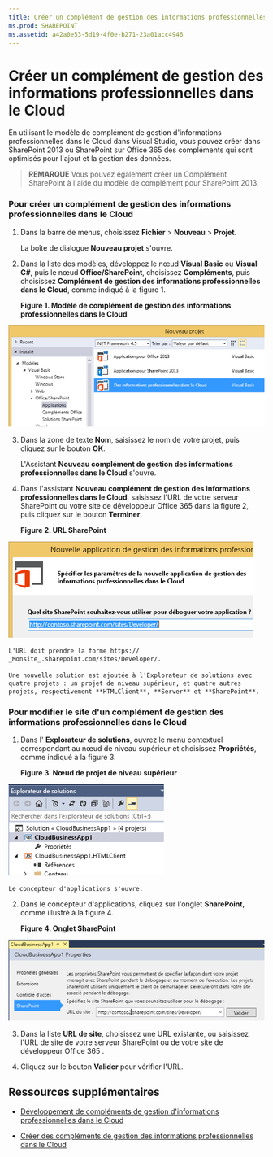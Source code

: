 ```yaml
---
title: Créer un complément de gestion des informations professionnelles dans le Cloud
ms.prod: SHAREPOINT
ms.assetid: a42a0e53-5d19-4f0e-b271-23a01acc4946
---
```



# Créer un complément de gestion des informations professionnelles dans le Cloud
En utilisant le modèle de complément de gestion d'informations professionnelles dans le Cloud dans Visual Studio, vous pouvez créer dans SharePoint 2013 ou SharePoint sur Office 365 des compléments qui sont optimisés pour l'ajout et la gestion des données.
> **REMARQUE**
> Vous pouvez également créer un Complément SharePoint à l'aide du modèle de complément pour SharePoint 2013. 





### Pour créer un complément de gestion des informations professionnelles dans le Cloud


1. Dans la barre de menus, choisissez **Fichier** > **Nouveau** > **Projet**.

    La boîte de dialogue **Nouveau projet** s'ouvre.


2. Dans la liste des modèles, développez le nœud **Visual Basic** ou **Visual C#**, puis le nœud **Office/SharePoint**, choisissez **Compléments**, puis choisissez **Complément de gestion des informations professionnelles dans le Cloud**, comme indiqué à la figure 1.

   **Figure 1. Modèle de complément de gestion des informations professionnelles dans le Cloud**



![Modèle de création d'application de gestion des informations professionnelles dans le Cloud](images/CloudBusinessApptemplate.PNG)





3. Dans la zone de texte **Nom**, saisissez le nom de votre projet, puis cliquez sur le bouton **OK**.

    L'Assistant **Nouveau complément de gestion des informations professionnelles dans le Cloud** s'ouvre.


4. Dans l'assistant **Nouveau complément de gestion des informations professionnelles dans le Cloud**, saisissez l'URL de votre serveur SharePoint ou votre site de développeur Office 365 dans la figure 2, puis cliquez sur le bouton **Terminer**.

   **Figure 2. URL SharePoint**



![URL SharePoint](images/SiteURL.PNG)


    L'URL doit prendre la forme https://  _Monsite_.sharepoint.com/sites/Developer/.

    Une nouvelle solution est ajoutée à l'Explorateur de solutions avec quatre projets : un projet de niveau supérieur, et quatre autres projets, respectivement **HTMLClient**, **Server** et **SharePoint**.



### Pour modifier le site d'un complément de gestion des informations professionnelles dans le Cloud


1. Dans l' **Explorateur de solutions**, ouvrez le menu contextuel correspondant au nœud de niveau supérieur et choisissez **Propriétés**, comme indiqué à la figure 3.

   **Figure 3. Nœud de projet de niveau supérieur**



![Nœud de projet de niveau supérieur](images/Top-levelprojectnode.PNG)


    Le concepteur d'applications s'ouvre.


2. Dans le concepteur d'applications, cliquez sur l'onglet **SharePoint**, comme illustré à la figure 4.

   **Figure 4. Onglet SharePoint**



![Onglet Propriétés SharePoint](images/SharePointtab.PNG)





3. Dans la liste **URL de site**, choisissez une URL existante, ou saisissez l'URL de site de votre serveur SharePoint ou de votre site de développeur Office 365 .


4. Cliquez sur le bouton **Valider** pour vérifier l'URL.



## Ressources supplémentaires
<a name="bk_addresources"> </a>


-  [Développement de compléments de gestion d'informations professionnelles dans le Cloud](develop-cloud-business-add-ins.md)


-  [Créer des compléments de gestion des informations professionnelles dans le Cloud](create-cloud-business-add-ins.md)



